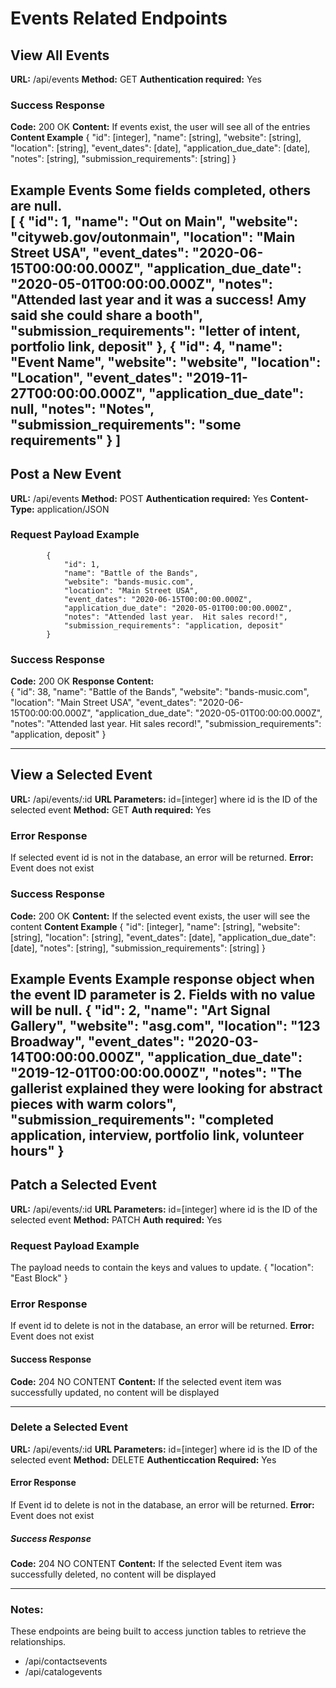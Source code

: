 # Events Related Endpoints

## View All Events 
**URL:** /api/events
**Method:** GET
**Authentication required:** Yes
 
### Success Response
**Code:** 200 OK
**Content:**  If events exist, the user will see all of the entries
**Content Example**
            {
               "id": [integer],
                "name": [string],
                "website": [string],
                "location": [string],
                "event_dates": [date],
                "application_due_date": [date],
                "notes": [string],
                "submission_requirements": [string]
            }

**Example Events** 
Some fields completed, others are null.  
        [
            {
                "id": 1,
                "name": "Out on Main",
                "website": "cityweb.gov/outonmain",
                "location": "Main Street USA",
                "event_dates": "2020-06-15T00:00:00.000Z",
                "application_due_date": "2020-05-01T00:00:00.000Z",
                "notes": "Attended last year and it was a success! Amy said she could share a booth",
                "submission_requirements": "letter of intent, portfolio link, deposit"
            },
            {
                "id": 4,
                "name": "Event Name",
                "website": "website",
                "location": "Location",
                "event_dates": "2019-11-27T00:00:00.000Z",
                "application_due_date": null,
                "notes": "Notes",
                "submission_requirements": "some requirements"
            }
        ]
---

## Post a New Event      
**URL:** /api/events
**Method:** POST
**Authentication required:** Yes
**Content-Type:** application/JSON 

### Request Payload Example
            {
                "id": 1,
                "name": "Battle of the Bands",
                "website": "bands-music.com",
                "location": "Main Street USA",
                "event_dates": "2020-06-15T00:00:00.000Z",
                "application_due_date": "2020-05-01T00:00:00.000Z",
                "notes": "Attended last year.  Hit sales record!",
                "submission_requirements": "application, deposit"
            }

### Success Response
**Code:** 200 OK
**Response Content:**  
            {
                "id": 38,
                "name": "Battle of the Bands",
                "website": "bands-music.com",
                "location": "Main Street USA",
                "event_dates": "2020-06-15T00:00:00.000Z",
                "application_due_date": "2020-05-01T00:00:00.000Z",
                "notes": "Attended last year.  Hit sales record!",
                "submission_requirements": "application, deposit"
            }

---

## View a Selected Event
**URL:** /api/events/:id
**URL Parameters:** id=[integer] where id is the ID of the selected event
**Method:** GET
**Auth required:** Yes

### Error Response 
If selected event id is not in the database, an error will be returned.
**Error:** Event does not exist      

### Success Response
**Code:** 200 OK
**Content:**  If the selected event exists, the user will see the content
**Content Example**
            {
               "id": [integer],
                "name": [string],
                "website": [string],
                "location": [string],
                "event_dates": [date],
                "application_due_date": [date],
                "notes": [string],
                "submission_requirements": [string]
            }

**Example Events** 
Example response object when the event ID parameter is 2. Fields with no value will be null.
            {
                "id": 2,
                "name": "Art Signal Gallery",
                "website": "asg.com",
                "location": "123 Broadway",
                "event_dates": "2020-03-14T00:00:00.000Z",
                "application_due_date": "2019-12-01T00:00:00.000Z",
                "notes": "The gallerist explained they were looking for abstract pieces with warm colors",
                "submission_requirements": "completed application, interview, portfolio link, volunteer hours"
            }
---
## Patch a Selected Event
**URL:** /api/events/:id
**URL Parameters:** id=[integer] where id is the ID of the selected event
**Method:** PATCH
**Auth required:** Yes

### Request Payload Example
The payload needs to contain the keys and values to update.
        {
            "location": "East Block"
        }

### Error Response 
If event id to delete is not in the database, an error will be returned.
**Error:** Event does not exist  

#### Success Response
**Code:** 204 NO CONTENT
**Content:**  If the selected event item was successfully updated, no content will be displayed

---

### Delete a Selected Event
**URL:** /api/events/:id
**URL Parameters:** id=[integer] where id is the ID of the selected event
**Method:** DELETE
**Authenticcation Required:** Yes

#### Error Response 
If Event id to delete is not in the database, an error will be returned.
**Error:** Event does not exist  

##### Success Response
**Code:** 204 NO CONTENT
**Content:**  If the selected Event item was successfully deleted, no content will be displayed


---

### Notes:
These endpoints are being built to access junction tables to retrieve the relationships.  

* /api/contactsevents
* /api/catalogevents
    
